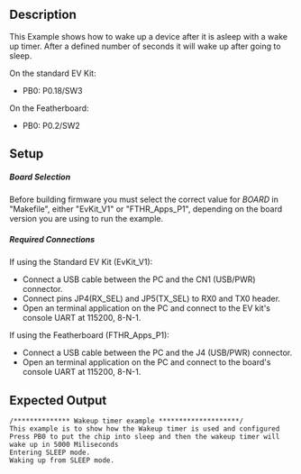 ## Description
This Example shows how to wake up a device after it is asleep with a wake up timer.  After a defined number of seconds it will wake up after going to sleep.

On the standard EV Kit:
-    PB0: P0.18/SW3

On the Featherboard:
-    PB0: P0.2/SW2

## Setup

##### Board Selection
Before building firmware you must select the correct value for _BOARD_  in "Makefile", either "EvKit\_V1" or "FTHR\_Apps\_P1", depending on the board version you are using to run the example.

##### Required Connections
If using the Standard EV Kit (EvKit_V1):
-   Connect a USB cable between the PC and the CN1 (USB/PWR) connector.
-   Connect pins JP4(RX_SEL) and JP5(TX_SEL) to RX0 and TX0  header.
-   Open an terminal application on the PC and connect to the EV kit's console UART at 115200, 8-N-1.

If using the Featherboard (FTHR\_Apps\_P1):
-   Connect a USB cable between the PC and the J4 (USB/PWR) connector.
-   Open an terminal application on the PC and connect to the board's console UART at 115200, 8-N-1.

## Expected Output

```
/************** Wakeup timer example ********************/
This example is to show how the Wakeup timer is used and configured
Press PB0 to put the chip into sleep and then the wakeup timer will wake up in 5000 Miliseconds
Entering SLEEP mode.
Waking up from SLEEP mode.
```

